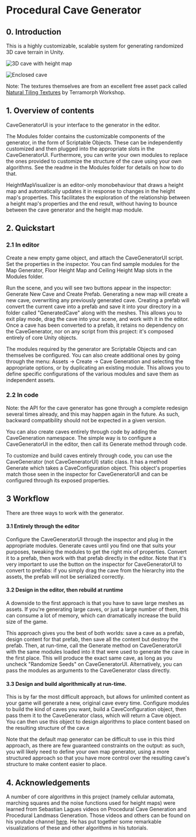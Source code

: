 # Procedural Cave Generator

## 0. Introduction

This is a highly customizable, scalable system for generating randomized 3D cave terrain in Unity. 

![3D cave with height map](http://i.imgur.com/sBi6T2U.jpg)

![Enclosed cave](http://i.imgur.com/GS2n1Nu.jpg)

Note: The textures themselves are from an excellent free asset pack called [Natural Tiling Textures](https://www.assetstore.unity3d.com/en/#!/content/35173) by Terramorph Workshop. 

## 1. Overview of contents

CaveGeneratorUI is your interface to the generator in the editor.

The Modules folder contains the customizable components of the generator, in the form of Scriptable Objects. These can be independently customized and then plugged into the appropriate slots in the CaveGeneratorUI. Furthermore, you can write your own modules to replace the ones provided to customize the structure of the cave using your own algorithms. See the readme in the Modules folder for details on how to do that.

HeightMapVisualizer is an editor-only monobehaviour that draws a height map and automatically updates it in response to changes in the height map's properties. This facilitates the exploration of the relationship between a height map's properties and the end result, without having to bounce between the cave generator and the height map module.

## 2. Quickstart

### 2.1 In editor

Create a new empty game object, and attach the CaveGeneratorUI script. Set the properties in the inspector. You can find sample modules for the Map Generator, Floor Height Map and Ceiling Height Map slots in the Modules folder.

Run the scene, and you will see two buttons appear in the inspector: Generate New Cave and Create Prefab. Generating a new map will create a new cave, overwriting any previously generated cave. Creating a prefab will convert the current cave into a prefab and save it into your directory in a folder called "GeneratedCave" along with the meshes. This allows you to exit play mode, drag the cave into your scene, and work with it in the editor. Once a cave has been converted to a prefab, it retains no dependency on the CaveGenerator, nor on any script from this project: it's composed entirely of core Unity objects.

The modules required by the generator are Scriptable Objects and can themselves be configured. You can also create additional ones by going through the menu: Assets -> Create -> Cave Generation and selecting the appropriate options, or by duplicating an existing module. This allows you to define specific configurations of the various modules and save them as independent assets. 

### 2.2 In code

Note: the API for the cave generator has gone through a complete redesign several times already, and this may happen again in the future. As such, backward compatibility should not be expected in a given version.

You can also create caves entirely through code by adding the CaveGeneration namespace. The simple way is to configure a CaveGeneratorUI in the editor, then call its Generate method through code. 

To customize and build caves entirely through code, you can use the CaveGenerator (not CaveGeneratorUI) static class. It has a method Generate which takes a CaveConfiguration object. This object's properties match those seen in the inspector for CaveGeneratorUI and can be configured through its exposed properties. 

## 3 Workflow

There are three ways to work with the generator.

#### 3.1 Entirely through the editor

Configure the CaveGeneratorUI through the inspector and plug in the appropriate modules. Generate caves until you find one that suits your purposes, tweaking the modules to get the right mix of properties. Convert it to a prefab, then work with that prefab directly in the editor. Note that it's very important to use the button on the inspector for CaveGeneratorUI to convert to prefabs: if you simply drag the cave from the hierarchy into the assets, the prefab will not be serialized correctly. 

#### 3.2 Design in the editor, then rebuild at runtime

A downside to the first approach is that you have to save large meshes as assets. If you're generating large caves, or just a large number of them, this can consume a lot of memory, which can dramatically increase the build size of the game. 

This approach gives you the best of both worlds: save a cave as a prefab, design content for that prefab, then save all the content but destroy the prefab. Then, at run-time, call the Generate method on CaveGeneratorUI with the same modules loaded into it that were used to generate the cave in the first place. This will produce the exact same cave, as long as you uncheck "Randomize Seeds" on CaveGeneratorUI. Alternatively, you can pass the modules as arguments to the CaveGenerator class directly.

#### 3.3 Design and build algorithmically at run-time.

This is by far the most difficult approach, but allows for unlimited content as your game will generate a new, original cave every time. Configure modules to build the kind of caves you want, build a CaveConfiguration object, then pass them it to the CaveGenerator class, which will return a Cave object. You can then use this object to design algorithms to place content based on the resulting structure of the cav.e 

Note that the default map generator can be difficult to use in this third approach, as there are few guaranteed constraints on the output: as such, you will likely need to define your own map generator, using a more structured approach so that you have more control over the resulting cave's structure to make content easier to place.

## 4. Acknowledgements

A number of core algorithms in this project (namely cellular automata, marching squares and the noise functions used for height maps) were learned from Sebastian Lagues videos on Procedural Cave Generation and Procedural Landmass Generation. Those videos and others can be found on his youtube channel [here](https://www.youtube.com/user/Cercopithecan). He has put together some remarkable visualizations of these and other algorithms in his tutorials. 
